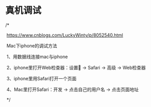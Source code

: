 # 真机调试

/* 

​        https://www.cnblogs.com/LuckyWinty/p/8052540.html



​        Mac下iphone的调试方法

​          1、用数据线连接mac与iphone

​          2、iphone里打开Web检查器：设置 → Safari → 高级 → Web检查器

​          3、iphone里用Safari打开一个页面

​          4、Mac里打开Safari：开发 → 点击自己的用户名 → 点击页面地址

​       */